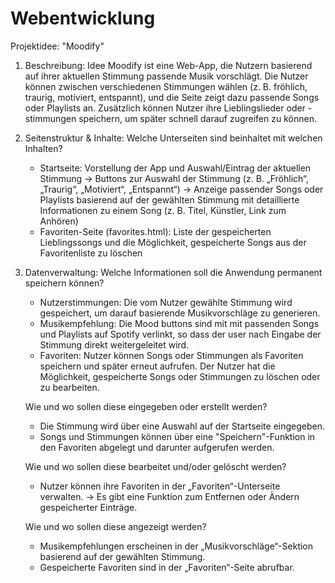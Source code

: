 # Webentwicklung

Projektidee: "Moodify"

1. Beschreibung: Idee
    Moodify ist eine Web-App, die Nutzern basierend auf ihrer aktuellen Stimmung passende Musik vorschlägt. Die Nutzer können zwischen verschiedenen Stimmungen wählen (z. B. fröhlich, traurig, motiviert, entspannt), und die Seite zeigt dazu passende Songs oder Playlists an. Zusätzlich können Nutzer ihre Lieblingslieder oder -stimmungen speichern, um später schnell darauf zugreifen zu können.

2. Seitenstruktur & Inhalte: Welche Unterseiten sind beinhaltet mit welchen Inhalten?
    - Startseite: Vorstellung der App und Auswahl/Eintrag der aktuellen Stimmung
    -> Buttons zur Auswahl der Stimmung (z. B. „Fröhlich“, „Traurig“, „Motiviert“, „Entspannt“)
    -> Anzeige passender Songs oder Playlists basierend auf der gewählten Stimmung mit detaillierte Informationen zu einem Song (z. B. Titel, Künstler, Link zum Anhören)
    - Favoriten-Seite (favorites.html): Liste der gespeicherten Lieblingssongs und die Möglichkeit, gespeicherte Songs aus der Favoritenliste zu löschen

3. Datenverwaltung:
    Welche Informationen soll die Anwendung permanent speichern können?
    - Nutzerstimmungen: Die vom Nutzer gewählte Stimmung wird gespeichert, um darauf basierende Musikvorschläge zu generieren.
    - Musikempfehlung: Die Mood buttons sind mit mit passenden Songs und Playlists auf Spotify verlinkt, so dass der user nach Eingabe der Stimmung direkt weitergeleitet wird.
    - Favoriten: Nutzer können Songs oder Stimmungen als Favoriten speichern und später erneut aufrufen. Der Nutzer hat die Möglichkeit, gespeicherte Songs oder Stimmungen zu löschen oder zu bearbeiten.

    Wie und wo sollen diese eingegeben oder erstellt werden?
    - Die Stimmung wird über eine Auswahl auf der Startseite eingegeben.
    - Songs und Stimmungen können über eine "Speichern"-Funktion in den Favoriten abgelegt und darunter aufgerufen werden.

    Wie und wo sollen diese bearbeitet und/oder gelöscht werden?
    - Nutzer können ihre Favoriten in der „Favoriten“-Unterseite verwalten.
    -> Es gibt eine Funktion zum Entfernen oder Ändern gespeicherter Einträge.

    Wie und wo sollen diese angezeigt werden?
    - Musikempfehlungen erscheinen in der „Musikvorschläge“-Sektion basierend auf der gewählten Stimmung.
    - Gespeicherte Favoriten sind in der „Favoriten“-Seite abrufbar.